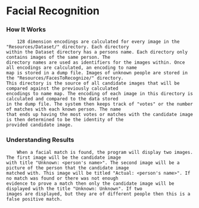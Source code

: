 # Facial Recognition

### How It Works
        128 dimension encodings are calculated for every image in the "Resources/Dataset/" directory. Each directory
    within the Dataset directory has a persons name. Each directory only contains images of the same person. The
    directory names are used as identifiers for the images within. Once all encodings are calculated, an encoding to name
    map is stored in a dump file. Images of unknown people are stored in the "Resources/FacesToRecognize/" directory.
    This directory is the source of all candidate images that will be compared against the previously calculated
    encodings to name map. The encoding of each image in this directory is calculated and compared to the data stored
    in the dump file. The system then keeps track of "votes" or the number of matches with each known person. The name
    that ends up having the most votes or matches with the candidate image is then determined to be the identity of the
    provided candidate image.

### Understanding Results
        When a facial match is found, the program will display two images. The first image will be the candidate image
    with title "Unknown: <person's name>". The second image will be a picture of the person that the candidate image
    matched with. This image will be titled "Actual: <person's name>". If no match was found or there was not enough
    evidence to prove a match then only the candidate image will be displayed with the title "Unknown: Unknown". If two
    images are displayed, but they are of different people then this is a false positive match.
